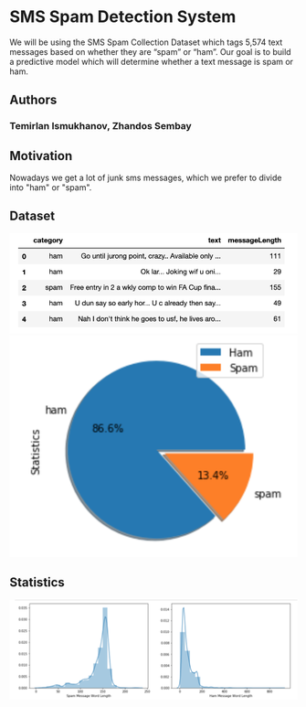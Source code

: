 # SMS Spam Detection System
We will be using the SMS Spam Collection Dataset which tags 5,574 text messages based on whether they are “spam” or “ham”.
Our goal is to build a predictive model which will determine whether a text message is spam or ham.

## Authors

### Temirlan Ismukhanov, Zhandos Sembay

## Motivation
Nowadays we get a lot of junk sms messages, which we prefer to divide into "ham" or "spam".

## Dataset

![Image of coverss](https://github.com/uabinf/nlp-fall-2019-project-tz_team/blob/master/images/scr5.png)
![Image of coverss](https://github.com/uabinf/nlp-fall-2019-project-tz_team/blob/master/images/scr2.png)
## Statistics
![Image of coverss](https://github.com/uabinf/nlp-fall-2019-project-tz_team/blob/master/images/scr3.png)


